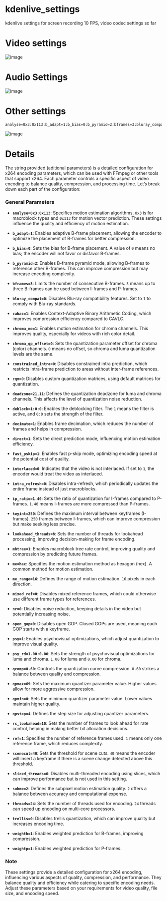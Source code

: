 # kdenlive_settings
kdenlive settings for screen recording 10 FPS, video codec settings so far

# Video settings 

![image](https://github.com/user-attachments/assets/20dc7648-223d-44ae-8683-638dd38d4e58)

# Audio Settings

![image](https://github.com/user-attachments/assets/068d58c8-aa7a-40ba-9237-6de23768e3e5) 

# Other settings 

```
analyse=0x3:0x113:b_adapt=1:b_bias=0:b_pyramid=2:bframes=3:bluray_compat=0:cabac=1:chroma_me=1:chroma_qp_offset=0:constrained_intra=0:cqm=0:deadzone=21,11:deblock=1:0:0:decimate=1:direct=1:fast_pskip=1:interlaced=0:intra_refresh=0:ip_ratio=1.40:keyint=250:lookahead_threads=8:mbtree=1:me=hex:me_range=16:mixed_ref=0:nr=0:open_gop=0:psy=1:psy_rd=1.00:0.00:qcomp=0.60:qpmax=69:qpmin=0:qpstep=4:rc_lookahead=10:ref=1:scenecut=40:sliced_threads=0:subme=2:threads=24:trellis=0:weightb=1:weightp=1
```

![image](https://github.com/user-attachments/assets/3a477177-1440-406d-a2d1-d7d782b1711d)

# Details 
The string provided (aditional parameters) is a detailed configuration for x264 encoding parameters, which can be used with FFmpeg or other tools that support x264. Each parameter controls a specific aspect of video encoding to balance quality, compression, and processing time. Let’s break down each part of the configuration:

### **General Parameters**

- **`analyse=0x3:0x113`**: Specifies motion estimation algorithms. `0x3` is for macroblock types and `0x113` for motion vector prediction. These settings influence the quality and efficiency of motion estimation.

- **`b_adapt=1`**: Enables adaptive B-frame placement, allowing the encoder to optimize the placement of B-frames for better compression.

- **`b_bias=0`**: Sets the bias for B-frame placement. A value of `0` means no bias; the encoder will not favor or disfavor B-frames.

- **`b_pyramid=2`**: Enables B-frame pyramid mode, allowing B-frames to reference other B-frames. This can improve compression but may increase encoding complexity.

- **`bframes=3`**: Limits the number of consecutive B-frames. `3` means up to three B-frames can be used between I-frames and P-frames.

- **`bluray_compat=0`**: Disables Blu-ray compatibility features. Set to `1` to comply with Blu-ray standards.

- **`cabac=1`**: Enables Context-Adaptive Binary Arithmetic Coding, which improves compression efficiency compared to CAVLC.

- **`chroma_me=1`**: Enables motion estimation for chroma channels. This improves quality, especially for videos with rich color detail.

- **`chroma_qp_offset=0`**: Sets the quantization parameter offset for chroma (color) channels. `0` means no offset, so chroma and luma quantization levels are the same.

- **`constrained_intra=0`**: Disables constrained intra prediction, which restricts intra-frame prediction to areas without inter-frame references.

- **`cqm=0`**: Disables custom quantization matrices, using default matrices for quantization.

- **`deadzone=21,11`**: Defines the quantization deadzone for luma and chroma channels. This affects the level of quantization noise reduction.

- **`deblock=1:0:0`**: Enables the deblocking filter. The `1` means the filter is active, and `0:0` sets the strength of the filter.

- **`decimate=1`**: Enables frame decimation, which reduces the number of frames and helps in compression.

- **`direct=1`**: Sets the direct prediction mode, influencing motion estimation efficiency.

- **`fast_pskip=1`**: Enables fast p-skip mode, optimizing encoding speed at the potential cost of quality.

- **`interlaced=0`**: Indicates that the video is not interlaced. If set to `1`, the encoder would treat the video as interlaced.

- **`intra_refresh=0`**: Disables intra-refresh, which periodically updates the entire frame instead of just macroblocks.

- **`ip_ratio=1.40`**: Sets the ratio of quantization for I-frames compared to P-frames. `1.40` means I-frames are more compressed than P-frames.

- **`keyint=250`**: Defines the maximum interval between keyframes (I-frames). `250` frames between I-frames, which can improve compression but make seeking less precise.

- **`lookahead_threads=8`**: Sets the number of threads for lookahead processing, improving decision-making for frame encoding.

- **`mbtree=1`**: Enables macroblock tree rate control, improving quality and compression by predicting future frames.

- **`me=hex`**: Specifies the motion estimation method as hexagon (hex). A common method for motion estimation.

- **`me_range=16`**: Defines the range of motion estimation. `16` pixels in each direction.

- **`mixed_ref=0`**: Disables mixed reference frames, which could otherwise use different frame types for references.

- **`nr=0`**: Disables noise reduction, keeping details in the video but potentially increasing noise.

- **`open_gop=0`**: Disables open GOP. Closed GOPs are used, meaning each GOP starts with a keyframe.

- **`psy=1`**: Enables psychovisual optimizations, which adjust quantization to improve visual quality.

- **`psy_rd=1.00:0.00`**: Sets the strength of psychovisual optimizations for luma and chroma. `1.00` for luma and `0.00` for chroma.

- **`qcomp=0.60`**: Controls the quantization curve compression. `0.60` strikes a balance between quality and compression.

- **`qpmax=69`**: Sets the maximum quantizer parameter value. Higher values allow for more aggressive compression.

- **`qpmin=0`**: Sets the minimum quantizer parameter value. Lower values maintain higher quality.

- **`qpstep=4`**: Defines the step size for adjusting quantizer parameters.

- **`rc_lookahead=10`**: Sets the number of frames to look ahead for rate control, helping in making better bit allocation decisions.

- **`ref=1`**: Specifies the number of reference frames used. `1` means only one reference frame, which reduces complexity.

- **`scenecut=40`**: Sets the threshold for scene cuts. `40` means the encoder will insert a keyframe if there is a scene change detected above this threshold.

- **`sliced_threads=0`**: Disables multi-threaded encoding using slices, which can improve performance but is not used in this setting.

- **`subme=2`**: Defines the subpixel motion estimation quality. `2` offers a balance between accuracy and computational expense.

- **`threads=24`**: Sets the number of threads used for encoding. `24` threads can speed up encoding on multi-core processors.

- **`trellis=0`**: Disables trellis quantization, which can improve quality but increases encoding time.

- **`weightb=1`**: Enables weighted prediction for B-frames, improving compression.

- **`weightp=1`**: Enables weighted prediction for P-frames.

### Note

These settings provide a detailed configuration for x264 encoding, influencing various aspects of quality, compression, and performance. They balance quality and efficiency while catering to specific encoding needs. Adjust these parameters based on your requirements for video quality, file size, and encoding speed.
